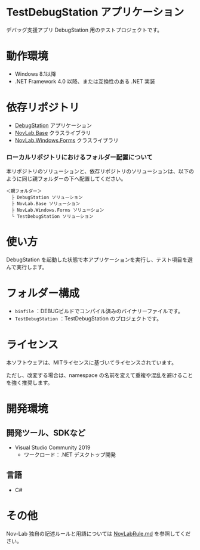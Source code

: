 # TestDebugStation アプリケーション

デバッグ支援アプリ DebugStation 用のテストプロジェクトです。


# 動作環境

- Windows 8.1以降
- .NET Framework 4.0 以降、または互換性のある .NET 実装


# 依存リポジトリ

- [DebugStation](https://github.com/Nov-Lab/DebugStation) アプリケーション
- [NovLab.Base](https://github.com/Nov-Lab/NovLab.Base) クラスライブラリ
- [NovLab.Windows.Forms](https://github.com/Nov-Lab/NovLab.Windows.Forms) クラスライブラリ

### ローカルリポジトリにおけるフォルダー配置について

本リポジトリのソリューションと、依存リポジトリのソリューションは、以下のように同じ親フォルダーの下へ配置してください。
```
＜親フォルダー＞
  ├ DebugStation ソリューション
  ├ NovLab.Base ソリューション
  ├ NovLab.Windows.Forms ソリューション
  └ TestDebugStation ソリューション
```


# 使い方

DebugStation を起動した状態で本アプリケーションを実行し、テスト項目を選んで実行します。


# フォルダー構成

- `binfile` ：DEBUGビルドでコンパイル済みのバイナリーファイルです。
- `TestDebugStation` ：TestDebugStation のプロジェクトです。


# ライセンス

本ソフトウェアは、MITライセンスに基づいてライセンスされています。

ただし、改変する場合は、namespace の名前を変えて重複や混乱を避けることを強く推奨します。


# 開発環境

## 開発ツール、SDKなど
- Visual Studio Community 2019
  - ワークロード：.NET デスクトップ開発

## 言語
- C#


# その他

Nov-Lab 独自の記述ルールと用語については [NovLabRule.md](https://github.com/Nov-Lab/Nov-Lab/blob/main/NovLabRule.md) を参照してください。
